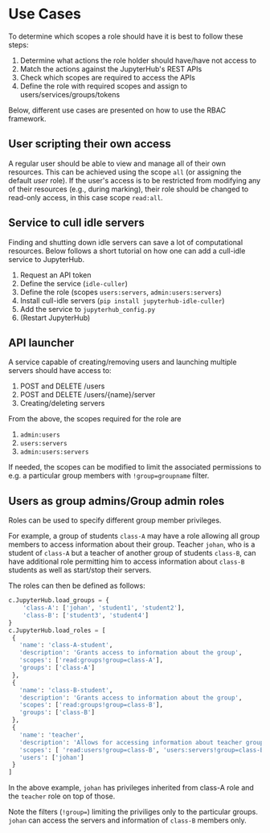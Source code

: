 # Use Cases

To determine which scopes a role should have it is best to follow these steps:
1. Determine what actions the role holder should have/have not access to
2. Match the actions against the JupyterHub's REST APIs
3. Check which scopes are required to access the APIs
4. Define the role with required scopes and assign to users/services/groups/tokens

Below, different use cases are presented on how to use the RBAC framework.

## User scripting their own access

A regular user should be able to view and manage all of their own resources. This can be achieved using the scope `all` (or assigning the default _user_ role). If the user's access is to be restricted from modifying any of their resources (e.g., during marking), their role should be changed to read-only access, in this case scope `read:all`.
  
## Service to cull idle servers

Finding and shutting down idle servers can save a lot of computational resources.
Below follows a short tutorial on how one can add a cull-idle service to JupyterHub.

1. Request an API token
2. Define the service (`idle-culler`)
3. Define the role (scopes `users:servers`, `admin:users:servers`)
4. Install cull-idle servers (`pip install jupyterhub-idle-culler`)
5. Add the service to `jupyterhub_config.py`
6. (Restart JupyterHub)


## API launcher
A service capable of creating/removing users and launching multiple servers should have access to:
1. POST and DELETE /users
2. POST and DELETE /users/{name}/server
3. Creating/deleting servers

From the above, the scopes required for the role are
1. `admin:users`
2. `users:servers`
3. `admin:users:servers`

If needed, the scopes can be modified to limit the associated permissions to e.g. a particular group members with `!group=groupname` filter.

## Users as group admins/Group admin roles

Roles can be used to specify different group member privileges.

For example, a group of students `class-A` may have a role allowing all group members to access information about their group. Teacher `johan`, who is a student of `class-A` but a teacher of another group of students `class-B`, can have additional role permitting him to access information about `class-B` students as well as start/stop their servers.

The roles can then be defined as follows:
```python
c.JupyterHub.load_groups = {
    'class-A': ['johan', 'student1', 'student2'],
    'class-B': ['student3', 'student4']
}
c.JupyterHub.load_roles = [
 {
   'name': 'class-A-student',
   'description': 'Grants access to information about the group',
   'scopes': ['read:groups!group=class-A'],
   'groups': ['class-A']
 },
 {
   'name': 'class-B-student',
   'description': 'Grants access to information about the group',
   'scopes': ['read:groups!group=class-B'],
   'groups': ['class-B']
 },
 {
   'name': 'teacher',
   'description': 'Allows for accessing information about teacher group members and starting/stopping their servers',
   'scopes': [ 'read:users!group=class-B', 'users:servers!group=class-B'],
   'users': ['johan']
 }
]
``` 
In the above example, `johan` has privileges inherited from class-A role and the `teacher` role on top of those. 

Note the filters (`!group=`) limiting the priviliges only to the particular groups. `johan` can access the servers and information of `class-B` members only.
